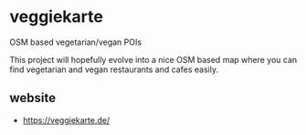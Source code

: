 veggiekarte
===========

OSM based vegetarian/vegan POIs

This project will hopefully evolve into a nice OSM based map where you can find vegetarian and vegan restaurants and cafes easily.

website
-------
* https://veggiekarte.de/
